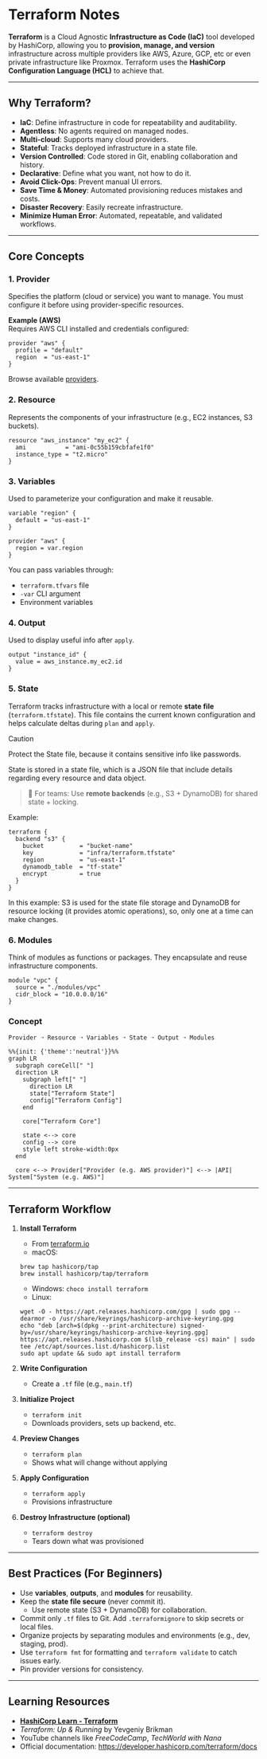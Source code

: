 # Terraform Notes

**Terraform** is a Cloud Agnostic **Infrastructure as Code (IaC)** tool developed by HashiCorp, allowing you to **provision, manage, and version** infrastructure across multiple providers like AWS, Azure, GCP, etc or even private infrastructure like Proxmox. Terraform uses the **HashiCorp Configuration Language (HCL)** to achieve that.

---

## Why Terraform?

- **IaC**: Define infrastructure in code for repeatability and auditability.  
- **Agentless**: No agents required on managed nodes.  
- **Multi-cloud**: Supports many cloud providers.  
- **Stateful**: Tracks deployed infrastructure in a state file.  
- **Version Controlled**: Code stored in Git, enabling collaboration and history.  
- **Declarative**: Define what you want, not how to do it.  
- **Avoid Click-Ops**: Prevent manual UI errors.  
- **Save Time & Money**: Automated provisioning reduces mistakes and costs.  
- **Disaster Recovery**: Easily recreate infrastructure.  
- **Minimize Human Error**: Automated, repeatable, and validated workflows.

---

## Core Concepts

### 1. Provider

Specifies the platform (cloud or service) you want to manage. You must configure it before using provider-specific resources.

**Example (AWS)**  
Requires AWS CLI installed and credentials configured:
```
provider "aws" {
  profile = "default"
  region  = "us-east-1"
}
```

Browse available [providers](https://registry.terraform.io/).

### 2. Resource

Represents the components of your infrastructure (e.g., EC2 instances, S3 buckets).

```
resource "aws_instance" "my_ec2" {
  ami           = "ami-0c55b159cbfafe1f0"
  instance_type = "t2.micro"
}
```

### 3. Variables

Used to parameterize your configuration and make it reusable.

```
variable "region" {
  default = "us-east-1"
}

provider "aws" {
  region = var.region
}
```

You can pass variables through:
- `terraform.tfvars` file
- `-var` CLI argument
- Environment variables

### 4. Output

Used to display useful info after `apply`.

```
output "instance_id" {
  value = aws_instance.my_ec2.id
}
```

### 5. State

Terraform tracks infrastructure with a local or remote **state file** (`terraform.tfstate`). This file contains the current known configuration and helps calculate deltas during `plan` and `apply`.

> [!CAUTION]
> Protect the State file, because it contains sensitive info like passwords.

State is stored in a state file, which is a JSON file that include details regarding every resource and data object.

> 📌 For teams: Use **remote backends** (e.g., S3 + DynamoDB) for shared state + locking.

Example:
```
terraform {
  backend "s3" {
    bucket          = "bucket-name"
    key             = "infra/terraform.tfstate"
    region          = "us-east-1"
    dynamodb_table  = "tf-state"
    encrypt         = true
  }
}
```
In this example: S3 is used for the state file storage and DynamoDB for resource locking (it provides atomic operations), so, only one at a time can make changes.

### 6. Modules

Think of modules as functions or packages. They encapsulate and reuse infrastructure components.

```
module "vpc" {
  source = "./modules/vpc"
  cidr_block = "10.0.0.0/16"
}
```

### Concept

```text
Provider ➝ Resource ➝ Variables ➝ State ➝ Output ➝ Modules
```

```mermaid
%%{init: {'theme':'neutral'}}%%
graph LR
  subgraph coreCell[" "]
  direction LR
    subgraph left[" "]
      direction LR
      state["Terraform State"]
      config["Terraform Config"]
    end

    core["Terraform Core"]

    state <--> core
    config --> core
    style left stroke-width:0px
  end

  core <--> Provider["Provider (e.g. AWS provider)"] <--> |API| System["System (e.g. AWS)"]
```

---

## Terraform Workflow

1. **Install Terraform**  
   - From [terraform.io](https://terraform.io)  
   - macOS: 
    ```
    brew tap hashicorp/tap
    brew install hashicorp/tap/terraform
    ```  
   - Windows: `choco install terraform`
   - Linux: 
    ```
    wget -O - https://apt.releases.hashicorp.com/gpg | sudo gpg --dearmor -o /usr/share/keyrings/hashicorp-archive-keyring.gpg
    echo "deb [arch=$(dpkg --print-architecture) signed-by=/usr/share/keyrings/hashicorp-archive-keyring.gpg] https://apt.releases.hashicorp.com $(lsb_release -cs) main" | sudo tee /etc/apt/sources.list.d/hashicorp.list
    sudo apt update && sudo apt install terraform
    ```

1. **Write Configuration**  
   - Create a `.tf` file (e.g., `main.tf`)

2. **Initialize Project**  
   - `terraform init`  
   - Downloads providers, sets up backend, etc.

3. **Preview Changes**  
   - `terraform plan`  
   - Shows what will change without applying

4. **Apply Configuration**  
   - `terraform apply`  
   - Provisions infrastructure

5. **Destroy Infrastructure (optional)**  
   - `terraform destroy`  
   - Tears down what was provisioned

---

## Best Practices (For Beginners)

- Use **variables**, **outputs**, and **modules** for reusability.
- Keep the **state file secure** (never commit it).
  - Use remote state (S3 + DynamoDB) for collaboration.
- Commit only `.tf` files to Git. Add `.terraformignore` to skip secrets or local files.
- Organize projects by separating modules and environments (e.g., dev, staging, prod).
- Use `terraform fmt` for formatting and `terraform validate` to catch issues early.
- Pin provider versions for consistency.

---

## Learning Resources

- **[HashiCorp Learn - Terraform](https://developer.hashicorp.com/terraform/learn)**  
- *Terraform: Up & Running* by Yevgeniy Brikman  
- YouTube channels like *FreeCodeCamp*, *TechWorld with Nana*  
- Official documentation: https://developer.hashicorp.com/terraform/docs